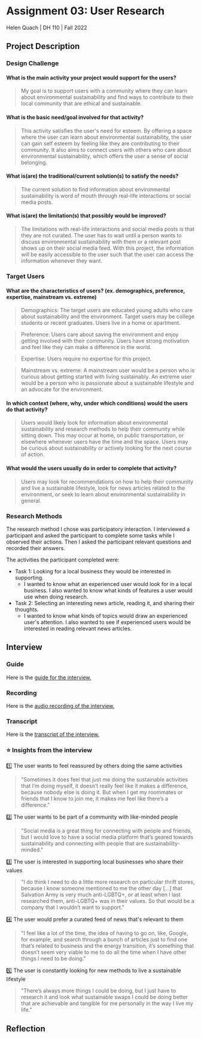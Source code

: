 # Assignment 03: User Research
Helen Quach | DH 110 | Fall 2022

## Project Description

### Design Challenge
#### What is the main activity your project would support for the users?
> My goal is to support users with a community where they can learn about environmental sustainability and find ways to contribute to their local community that are ethical and sustainable.


#### What is the basic need/goal involved for that activity?
> This activity satisfies the user's need for esteem. By offering a space where the user can learn about environmental sustainability, the user can gain self esteem by feeling like they are contributing to their community. It also aims to connect users with others who care about environmental sustainability, which offers the user a sense of social belonging.


#### What is(are) the traditional/current solution(s) to satisfy the needs?
> The current solution to find information about environmental sustainability is word of mouth through real-life interactions or social media posts. 


#### What is(are) the limitation(s) that possibly would be improved?
> The limitations with real-life interactions and social media posts is that they are not curated. The user has to wait until a person wants to discuss environmental sustainability with them or a relevant post shows up on their social media feed. With this project, the information will be easily accessible to the user such that the user can access the information whenever they want.



### Target Users
#### What are the characteristics of users? (ex. demographics, preference, expertise, mainstream vs. extreme) 
> Demographics: The target users are educated young adults who care about sustainability and the environment. Target users may be college students or recent graduates. Users live in a home or apartment.

> Preference: Users care about saving the environment and enjoy getting involved with their community. Users have strong motivation and feel like they can make a difference in the world.

> Expertise: Users require no expertise for this project.

> Mainstream vs. extreme: A mainstream user would be a person who is curious about getting started with living sustainably. An extreme user would be a person who is passionate about a sustainable lifestyle and an advocate for the environment.

#### In which context (where, why, under which conditions) would the users do that activity? 
> Users would likely look for information about environmental sustainability and research methods to help their community while sitting down. This may occur at home, on public transportation, or elsewhere whenever users have the time and the space. Users may be curious about sustainability or actively looking for the next course of action.


#### What would the users usually do in order to complete that activity?
> Users may look for recommendations on how to help their community and live a sustainable lifestyle, look for news articles related to the environment, or seek to learn about environmental sustainability in general.


### Research Methods
The research method I chose was participatory interaction. I interviewed a participant and asked the participant to complete some tasks while I observed their actions. Then I asked the participant relevant questions and recorded their answers.

The activities the participant completed were: 
* Task 1: Looking for a local business they would be interested in supporting.
  * I wanted to know what an experienced user would look for in a local business. I also wanted to know what kinds of features a user would use when doing research.
* Task 2: Selecting an interesting news article, reading it, and sharing their thoughts.
  * I wanted to know what kinds of topics would draw an experienced user's attention. I also wanted to see if experienced users would be interested in reading relevant news articles.

## Interview

### Guide
Here is the [guide for the interview.](https://docs.google.com/document/d/1AKnr2Gv-hZsZJX6SmTiYaiUJ-ilTxsogoW4t8e8-zAU/edit?usp=sharing)

### Recording
Here is the [audio recording of the interview.](https://drive.google.com/file/d/1zDJlFi332iWevk3SsxMDdmotoiZuOZZ7/view?usp=sharing)

### Transcript
Here is the [transcript of the interview.](https://docs.google.com/document/d/1i8AvR-cPNbV3KCKdb9p9-M1yvgfjV4y4UOaJ6_WthbI/edit?usp=sharing)

### ⭐️ Insights from the interview
1️⃣ The user wants to feel reassured by others doing the same activities 
> "Sometimes it does feel that just me doing the sustainable activities that I’m doing myself, it doesn’t really feel like it makes a difference, because nobody else is doing it. But when I get my roommates or friends that I know to join me, it makes me feel like there’s a difference."

2️⃣ The user wants to be part of a community with like-minded people
> "Social media is a great thing for connecting with people and friends, but I would love to have a social media platform that’s geared towards sustainability and connecting with people that are sustainability-minded."

3️⃣ The user is interested in supporting local businesses who share their values
> "I do think I need to do a little more research on particular thrift stores, because I know someone mentioned to me the other day \[...\] that Salvation Army is very much anti-LGBTQ+, or at least when I last researched them, anti-LGBTQ+ was in their values. So that would be a company that I wouldn’t want to support."

4️⃣ The user would prefer a curated feed of news that's relevant to them
> "I feel like a lot of the time, the idea of having to go on, like, Google, for example, and search through a bunch of articles just to find one that’s related to business and the energy transition, it’s something that doesn’t seem very viable to me to do all the time when I have other things I need to be doing."

5️⃣ The user is constantly looking for new methods to live a sustainable lifestyle
> "There’s always more things I could be doing, but I just have to research it and look what sustainable swaps I could be doing better that are achievable and tangible for me personally in the way I live my life."

## Reflection

